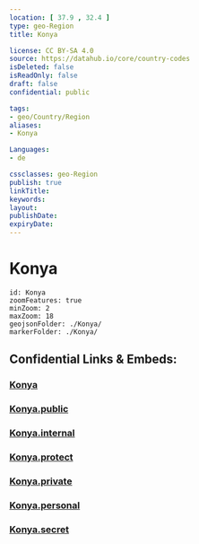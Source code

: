 ```yaml
---
location: [ 37.9 , 32.4 ] 
type: geo-Region
title: Konya

license: CC BY-SA 4.0
source: https://datahub.io/core/country-codes
isDeleted: false
isReadOnly: false
draft: false
confidential: public

tags:
- geo/Country/Region
aliases:
- Konya

Languages:
- de

cssclasses: geo-Region
publish: true
linkTitle: 
keywords: 
layout: 
publishDate: 
expiryDate: 
---
```


# Konya

```leaflet
id: Konya
zoomFeatures: true 
minZoom: 2 
maxZoom: 18
geojsonFolder: ./Konya/
markerFolder: ./Konya/
```


## Confidential Links & Embeds: 

### [Konya](/_Standards/Earth/Continent/Europe/Europe~East/Turkey/Provinces~Turkey/Konya.md) 

### [Konya.public](/_public/Earth/Continent/Europe/Europe~East/Turkey/Provinces~Turkey/Konya.public.md) 

### [Konya.internal](/_internal/Earth/Continent/Europe/Europe~East/Turkey/Provinces~Turkey/Konya.internal.md) 

### [Konya.protect](/_protect/Earth/Continent/Europe/Europe~East/Turkey/Provinces~Turkey/Konya.protect.md) 

### [Konya.private](/_private/Earth/Continent/Europe/Europe~East/Turkey/Provinces~Turkey/Konya.private.md) 

### [Konya.personal](/_personal/Earth/Continent/Europe/Europe~East/Turkey/Provinces~Turkey/Konya.personal.md) 

### [Konya.secret](/_secret/Earth/Continent/Europe/Europe~East/Turkey/Provinces~Turkey/Konya.secret.md)

